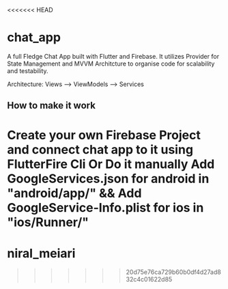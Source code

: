 <<<<<<< HEAD
# chat_app

A full Fledge Chat App built with Flutter and Firebase. It utilizes Provider for State Management and MVVM Architcture to organise code for scalability and testability.

Architecture: Views --> ViewModels --> Services

## How to make it work

Create your own Firebase Project and connect chat app to it using FlutterFire Cli
Or Do it manually
Add GoogleServices.json for android in "android/app/" && Add GoogleService-Info.plist for ios in "ios/Runner/"
=======
# niral_meiari
>>>>>>> 20d75e76ca729b60b0df4d27ad832c4c01622d85
